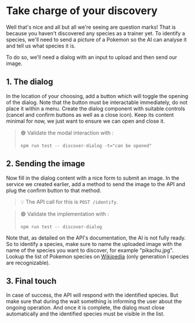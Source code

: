 # Take charge of your discovery

Well that's nice and all but all we're seeing are question marks! That is because you haven't
discovered any species as a trainer yet. To identify a species, we'll need to send a picture of a
Pokemon so the AI can analyse it and tell us what species it is.

To do so, we'll need a dialog with an input to upload and then send our image.

## 1. The dialog

In the location of your choosing, add a button which will toggle the opening of the dialog. Note
that the button must be interactable immediately, do not place it within a menu. Create the dialog
component with suitable controls (cancel and confirm buttons as well as a close icon). Keep its
content minimal for now, we just want to ensure we can open and close it.

> 🟢 Validate the modal interaction with :
>
> ```shell
> npm run test -- discover-dialog -t="can be opened"
> ```

## 2. Sending the image

Now fill in the dialog content with a nice form to submit an image. In the service we created
earlier, add a method to send the image to the API and plug the confirm button to that method.

> 💡 The API call for this is `POST /identify`.

> 🟢 Validate the implementation with :
>
> ```shell
> npm run test -- discover-dialog
> ```

Note that, as detailed on the API's documentation, the AI is not fully ready. So to identify a
species, make sure to name the uploaded image with the name of the species you want to discover, for
example "pikachu.jpg". Lookup the list of Pokemon species on
[Wikipedia](https://en.wikipedia.org/wiki/List_of_generation_I_Pok%C3%A9mon) (only generation I
species are recognizable).

## 3. Final touch

In case of success, the API will respond with the identified species. But make sure that during the
wait something is informing the user about the ongoing operation. And once it is complete, the
dialog must close automatically and the identified species must be visible in the list.

